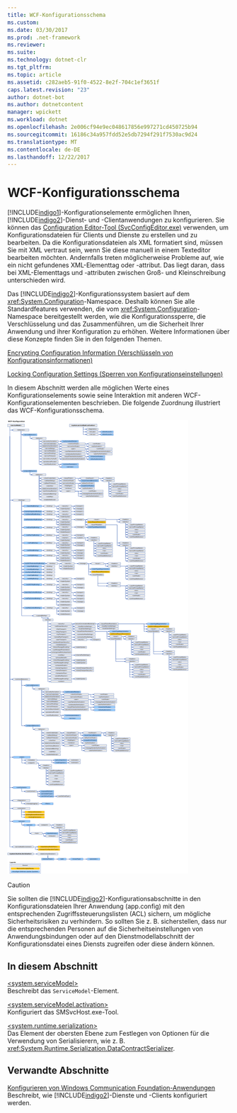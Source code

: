 ```yaml
---
title: WCF-Konfigurationsschema
ms.custom: 
ms.date: 03/30/2017
ms.prod: .net-framework
ms.reviewer: 
ms.suite: 
ms.technology: dotnet-clr
ms.tgt_pltfrm: 
ms.topic: article
ms.assetid: c282aeb5-91f0-4522-8e2f-704c1ef3651f
caps.latest.revision: "23"
author: dotnet-bot
ms.author: dotnetcontent
manager: wpickett
ms.workload: dotnet
ms.openlocfilehash: 2e006cf94e9ec048617856e997271cd450725b94
ms.sourcegitcommit: 16186c34a957fdd52e5db7294f291f7530ac9d24
ms.translationtype: MT
ms.contentlocale: de-DE
ms.lasthandoff: 12/22/2017
---
```

# <a name="wcf-configuration-schema"></a>WCF-Konfigurationsschema
[!INCLUDE[indigo1](../../../../../includes/indigo1-md.md)]-Konfigurationselemente ermöglichen Ihnen, [!INCLUDE[indigo2](../../../../../includes/indigo2-md.md)]-Dienst- und -Clientanwendungen zu konfigurieren. Sie können das [Configuration Editor-Tool (SvcConfigEditor.exe)](../../../../../docs/framework/wcf/configuration-editor-tool-svcconfigeditor-exe.md) verwenden, um Konfigurationsdateien für Clients und Dienste zu erstellen und zu bearbeiten. Da die Konfigurationsdateien als XML formatiert sind, müssen Sie mit XML vertraut sein, wenn Sie diese manuell in einem Texteditor bearbeiten möchten. Andernfalls treten möglicherweise Probleme auf, wie ein nicht gefundenes XML-Elementtag oder -attribut. Das liegt daran, dass bei XML-Elementtags und -attributen zwischen Groß- und Kleinschreibung unterschieden wird.  
  
 Das [!INCLUDE[indigo2](../../../../../includes/indigo2-md.md)]-Konfigurationssystem basiert auf dem <xref:System.Configuration>-Namespace. Deshalb können Sie alle Standardfeatures verwenden, die vom <xref:System.Configuration>-Namespace bereitgestellt werden, wie die Konfigurationssperre, die Verschlüsselung und das Zusammenführen, um die Sicherheit Ihrer Anwendung und ihrer Konfiguration zu erhöhen. Weitere Informationen über diese Konzepte finden Sie in den folgenden Themen.  
  
 [Encrypting Configuration Information (Verschlüsseln von Konfigurationsinformationen)](http://go.microsoft.com/fwlink/?LinkId=95337)  
  
 [Locking Configuration Settings (Sperren von Konfigurationseinstellungen)](http://go.microsoft.com/fwlink/?LinkId=95338)  
  
 In diesem Abschnitt werden alle möglichen Werte eines Konfigurationselements sowie seine Interaktion mit anderen WCF-Konfigurationselementen beschrieben. Die folgende Zuordnung illustriert das WCF-Konfigurationsschema.  
  
 ![WCF-Konfigurationsschema](../../../../../docs/framework/configure-apps/file-schema/wcf/media/orcasconfigschema.gif "OrcasConfigSchema")  
  
> [!CAUTION]
>  Sie sollten die [!INCLUDE[indigo2](../../../../../includes/indigo2-md.md)]-Konfigurationsabschnitte in den Konfigurationsdateien Ihrer Anwendung (app.config) mit den entsprechenden Zugriffssteuerungslisten (ACL) sichern, um mögliche Sicherheitsrisiken zu verhindern.  So sollten Sie z.&#160;B. sicherstellen, dass nur die entsprechenden Personen auf die Sicherheitseinstellungen von Anwendungsbindungen oder auf den Dienstmodellabschnitt der Konfigurationsdatei eines Diensts zugreifen oder diese ändern können.  
  
## <a name="in-this-section"></a>In diesem Abschnitt  
 [\<system.serviceModel>](../../../../../docs/framework/configure-apps/file-schema/wcf/system-servicemodel.md)  
 Beschreibt das `ServiceModel`-Element.  
  
 [\<system.serviceModel.activation>](../../../../../docs/framework/configure-apps/file-schema/wcf/system-servicemodel-activation.md)  
 Konfiguriert das SMSvcHost.exe-Tool.  
  
 [\<system.runtime.serialization>](../../../../../docs/framework/configure-apps/file-schema/wcf/system-runtime-serialization.md)  
 Das Element der obersten Ebene zum Festlegen von Optionen für die Verwendung von Serialisierern, wie z. B. <xref:System.Runtime.Serialization.DataContractSerializer>.  
  
## <a name="related-sections"></a>Verwandte Abschnitte  
 [Konfigurieren von Windows Communication Foundation-Anwendungen](http://msdn.microsoft.com/en-us/13cb368e-88d4-4c61-8eed-2af0361c6d7a)  
 Beschreibt, wie [!INCLUDE[indigo2](../../../../../includes/indigo2-md.md)]-Dienste und -Clients konfiguriert werden.
